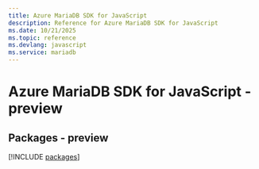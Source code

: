 ```yaml
---
title: Azure MariaDB SDK for JavaScript
description: Reference for Azure MariaDB SDK for JavaScript
ms.date: 10/21/2025
ms.topic: reference
ms.devlang: javascript
ms.service: mariadb
---
```

# Azure MariaDB SDK for JavaScript - preview
## Packages - preview
[!INCLUDE [packages](mariadb-index.md)]